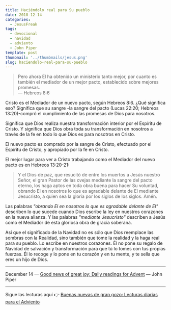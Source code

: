 ```yaml
---
title: Haciéndolo real para Su pueblo
date: 2018-12-14
categories:
  - JesusFreak
tags:
  - devocional
  - navidad
  - adviento
  - John Piper
template: post
thumbnail: '../thumbnails/jesus.png'
slug: haciendolo-real-para-su-pueblo
---
```


> Pero ahora El ha obtenido un ministerio tanto mejor, por cuanto es también el mediador de un mejor pacto, establecido sobre mejores promesas.<br>
> — Hebreos 8:6

Cristo es el Mediador de un nuevo pacto, según Hebreos 8:6. ¿Qué significa eso? Significa que su sangre -la sangre del pacto (Lucas 22:20; Hebreos 13:20)-compró el cumplimiento de las promesas de Dios para nosotros.

Significa que Dios realiza nuestra transformación interior por el Espíritu de Cristo.
Y significa que Dios obra toda su transformación en nosotros a través de la fe en todo lo que Dios es para nosotros en Cristo.

El nuevo pacto es comprado por la sangre de Cristo, efectuado por el Espíritu de Cristo, y apropiado por la fe en Cristo.

El mejor lugar para ver a Cristo trabajando como el Mediador del nuevo pacto es en Hebreos 13:20-21:

> Y el Dios de paz, que resucitó de entre los muertos a Jesús nuestro Señor, el gran Pastor de las ovejas mediante la sangre del pacto eterno, los haga aptos en toda obra buena para hacer Su voluntad, obrando El en nosotros lo que es agradable delante de El mediante Jesucristo, a quien sea la gloria por los siglos de los siglos. Amén.

Las palabras _"obrando El en nosotros lo que es agradable delante de El"_ describen lo que sucede cuando Dios escribe la ley en nuestros corazones en la nueva alianza. Y las palabras _"mediante Jesucristo"_ describen a Jesús como el Mediador de esta gloriosa obra de gracia soberana.

Así que el significado de la Navidad no es sólo que Dios reemplace las sombras con la Realidad, sino también que tome la realidad y la haga real para su pueblo. Lo escribe en nuestros corazones. Él no pone su regalo de Navidad de salvación y transformación para que tú lo tomes con tus propias fuerzas. Él lo recoge y lo pone en tu corazón y en tu mente, y te sella que eres un hijo de Dios.

---

December 14 — [Good news of great joy: Daily readings for Advent](https://www.desiringgod.org/books/good-news-of-great-joy) — John Piper

---

Sigue las lecturas aquí 👉 [Buenas nuevas de gran gozo: Lecturas diarias para el Adviento](/buenas-nuevas-de-gran-gozo-lecturas-diarias-para-adviento)